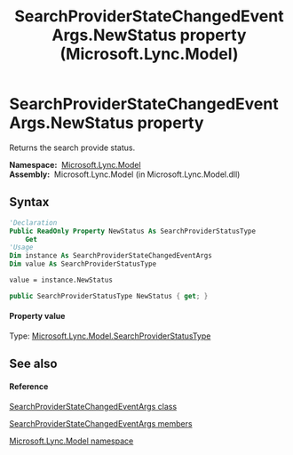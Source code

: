 ﻿---
title: SearchProviderStateChangedEventArgs.NewStatus property  (Microsoft.Lync.Model)
TOCTitle: 'NewStatus property '
ms:assetid: P:Microsoft.Lync.Model.SearchProviderStateChangedEventArgs.NewStatus_DI_3_UC_OCS14MrefLyncWPF
ms:mtpsurl: https://msdn.microsoft.com/en-us/library/microsoft.lync.model.searchproviderstatechangedeventargs.newstatus_di_3_uc_ocs14mreflyncwpf(v=office.15)
ms:contentKeyID: 48599955
ms.date: 07/28/2014
mtps_version: v=office.15
f1_keywords:
- Microsoft.Lync.Model.SearchProviderStateChangedEventArgs.NewStatus
dev_langs:
- CSharp
- JScript
- VB
- other
---

# SearchProviderStateChangedEventArgs.NewStatus property

Returns the search provide status.

**Namespace:**  [Microsoft.Lync.Model](microsoft-lync-model-namespace_2.md)  
**Assembly:**  Microsoft.Lync.Model (in Microsoft.Lync.Model.dll)

## Syntax

``` vb
'Declaration
Public ReadOnly Property NewStatus As SearchProviderStatusType
    Get
'Usage
Dim instance As SearchProviderStateChangedEventArgs
Dim value As SearchProviderStatusType

value = instance.NewStatus
```

``` csharp
public SearchProviderStatusType NewStatus { get; }
```

#### Property value

Type: [Microsoft.Lync.Model.SearchProviderStatusType](searchproviderstatustype-enumeration-microsoft-lync-model_2.md)  

## See also

#### Reference

[SearchProviderStateChangedEventArgs class](searchproviderstatechangedeventargs-class-microsoft-lync-model_2.md)

[SearchProviderStateChangedEventArgs members](searchproviderstatechangedeventargs-members-microsoft-lync-model_2.md)

[Microsoft.Lync.Model namespace](microsoft-lync-model-namespace_2.md)


